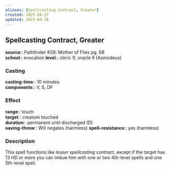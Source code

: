 ```yaml
---
aliases: [Spellcasting Contract, Greater]
created: 2023-04-27
updated: 2023-04-28
---
```


## Spellcasting Contract, Greater

**source**:: Pathfinder \#29: Mother of Flies pg. 68  
**school**:: evocation
**level**:: cleric 9, oracle 9 (Asmodeus)

### Casting

**casting-time**:: 10 minutes  
**components**:: V, S, DF

### Effect

**range**:: touch  
**target**:: creature touched  
**duration**:: permanent until discharged (D)  
**saving-throw**:: Will negates (harmless)
**spell-resistance**:: yes (harmless)

### Description

This spell functions like *lesser spellcasting contract*, except if the target has 13 HD or more you can imbue him with one or two 4th-level spells and one 5th-level spell.
